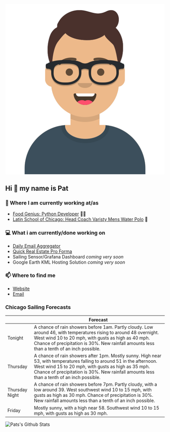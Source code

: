[![Social banner for p-j-falconer](https://raw.githubusercontent.com/P-J-FALCONER/P-J-FALCONER/master/assets/avataaars.svg)](https://patfalconer.com/)
## Hi :wave: my name is Pat

### 💼 Where I am currently working at/as
- [Food Genius: Python Developer](https://getfoodgenius.com/) 🍔🐍
- [Latin School of Chicago: Head Coach Varisty Mens Water Polo](https://www.latinschool.org/) 🤽


### 💻 What i am currently/done working on
 - [Daily Email Aggregator](https://github.com/P-J-FALCONER/dott_daily_mail)
 - [Quick Real Estate Pro Forma](https://github.com/P-J-FALCONER/henry)
 - Sailing Sensor/Grafana Dashboard *coming very soon*
 - Google Earth KML Hosting Solution *coming very soon*

### 📫 Where to find me
 - [Website](https://patfalconer.com/)
 - [Email](mailto:patrick.j.falconer@gmail.com)


### Chicago Sailing Forecasts
|   | Forecast  |
|---|---|
| Tonight | A chance of rain showers before 1am. Partly cloudy. Low around 46, with temperatures rising to around 48 overnight. West wind 10 to 20 mph, with gusts as high as 40 mph. Chance of precipitation is 30%. New rainfall amounts less than a tenth of an inch possible. |
| Thursday | A chance of rain showers after 1pm. Mostly sunny. High near 53, with temperatures falling to around 51 in the afternoon. West wind 15 to 20 mph, with gusts as high as 35 mph. Chance of precipitation is 30%. New rainfall amounts less than a tenth of an inch possible. |
| Thursday Night | A chance of rain showers before 7pm. Partly cloudy, with a low around 39. West southwest wind 10 to 15 mph, with gusts as high as 30 mph. Chance of precipitation is 30%. New rainfall amounts less than a tenth of an inch possible. |
| Friday | Mostly sunny, with a high near 58. Southwest wind 10 to 15 mph, with gusts as high as 30 mph. |

![Pats's Github Stats](https://github-readme-stats.vercel.app/api?username=p-j-falconer&show_icons=true&theme=radical)
